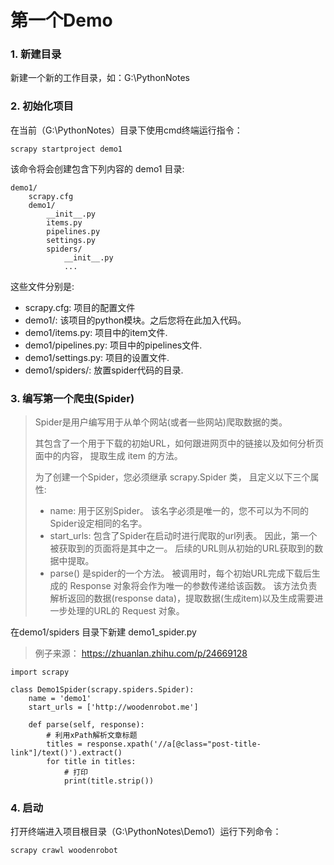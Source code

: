 # 第一个Demo
### 1. 新建目录
新建一个新的工作目录，如：G:\PythonNotes

### 2. 初始化项目
在当前（G:\PythonNotes）目录下使用cmd终端运行指令：
```
scrapy startproject demo1
```
该命令将会创建包含下列内容的 demo1 目录:
```
demo1/
    scrapy.cfg
    demo1/
        __init__.py
        items.py
        pipelines.py
        settings.py
        spiders/
            __init__.py
            ...
```
这些文件分别是:
- scrapy.cfg: 项目的配置文件
- demo1/: 该项目的python模块。之后您将在此加入代码。
- demo1/items.py: 项目中的item文件.
- demo1/pipelines.py: 项目中的pipelines文件.
- demo1/settings.py: 项目的设置文件.
- demo1/spiders/: 放置spider代码的目录.

### 3. 编写第一个爬虫(Spider)
> Spider是用户编写用于从单个网站(或者一些网站)爬取数据的类。
>
> 其包含了一个用于下载的初始URL，如何跟进网页中的链接以及如何分析页面中的内容， 提取生成 item 的方法。
>
> 为了创建一个Spider，您必须继承 scrapy.Spider 类， 且定义以下三个属性:
>
> - name: 用于区别Spider。 该名字必须是唯一的，您不可以为不同的Spider设定相同的名字。
> - start_urls: 包含了Spider在启动时进行爬取的url列表。 因此，第一个被获取到的页面将是其中之一。 后续的URL则从初始的URL获取到的数据中提取。
> - parse() 是spider的一个方法。 被调用时，每个初始URL完成下载后生成的 Response 对象将会作为唯一的参数传递给该函数。 该方法负责解析返回的数据(response data)，提取数据(生成item)以及生成需要进一步处理的URL的 Request 对象。

在demo1/spiders 目录下新建 demo1_spider.py
> 例子来源： https://zhuanlan.zhihu.com/p/24669128
```
import scrapy

class Demo1Spider(scrapy.spiders.Spider):
    name = 'demo1'
    start_urls = ['http://woodenrobot.me']

    def parse(self, response):
        # 利用xPath解析文章标题
        titles = response.xpath('//a[@class="post-title-link"]/text()').extract()
        for title in titles:
            # 打印
            print(title.strip())

```

### 4. 启动
打开终端进入项目根目录（G:\PythonNotes\Demo1）运行下列命令：
```
scrapy crawl woodenrobot
```
